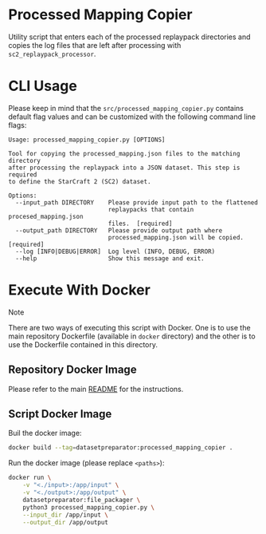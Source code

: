 # Processed Mapping Copier

Utility script that enters each of the processed replaypack directories and copies the log files that are left after processing with `sc2_replaypack_processor`.

# CLI Usage

Please keep in mind that the  ```src/processed_mapping_copier.py``` contains default flag values and can be customized with the following command line flags:
```
Usage: processed_mapping_copier.py [OPTIONS]

Tool for copying the processed_mapping.json files to the matching directory
after processing the replaypack into a JSON dataset. This step is required
to define the StarCraft 2 (SC2) dataset.

Options:
  --input_path DIRECTORY    Please provide input path to the flattened
                            replaypacks that contain procesed_mapping.json
                            files.  [required]
  --output_path DIRECTORY   Please provide output path where
                            processed_mapping.json will be copied.  [required]
  --log [INFO|DEBUG|ERROR]  Log level (INFO, DEBUG, ERROR)
  --help                    Show this message and exit.
```

# Execute With Docker

> [!NOTE]
> There are two ways of executing this script with Docker. One is to use the main repository Dockerfile (available in `docker` directory) and the other is to use the Dockerfile contained in this directory.

## Repository Docker Image

Please refer to the main [README](../../README.md) for the instructions.

## Script Docker Image

Buil the docker image:
```bash
docker build --tag=datasetpreparator:processed_mapping_copier .
```

Run the docker image (please replace `<paths>`):
```bash
docker run \
    -v "<./input>:/app/input" \
    -v "<./output>:/app/output" \
    datasetpreparator:file_packager \
    python3 processed_mapping_copier.py \
    --input_dir /app/input \
    --output_dir /app/output
```
